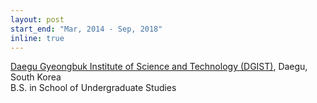 ```yaml
---
layout: post
start_end: "Mar, 2014 - Sep, 2018"
inline: true
---
```


[Daegu Gyeongbuk Institute of Science and Technology (DGIST)](https://dgist.ac.kr/en/), Daegu, South Korea \
B.S. in School of Undergraduate Studies